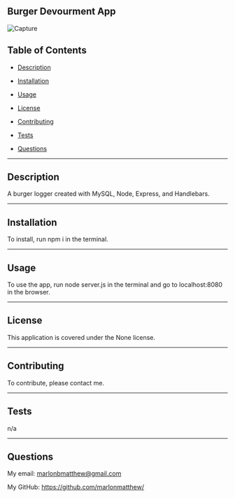 ## Burger Devourment App

![Capture](https://user-images.githubusercontent.com/73320305/115086796-cff8d500-9ec1-11eb-8d65-feedb7b99db4.PNG)

## Table of Contents

- [Description](#description)

- [Installation](#installation)

- [Usage](#usage)

- [License](#license)

- [Contributing](#contributing)

- [Tests](#tests)

- [Questions](#questions)

---

## Description

A burger logger created with MySQL, Node, Express, and Handlebars.

---

## Installation

To install, run npm i in the terminal.

---

## Usage

To use the app, run node server.js in the terminal and go to localhost:8080 in the browser.

---

## License

This application is covered under the None license.

---

## Contributing

To contribute, please contact me.

---

## Tests

n/a

---

## Questions

My email: marlonbmatthew@gmail.com

My GitHub: https://github.com/marlonmatthew/
